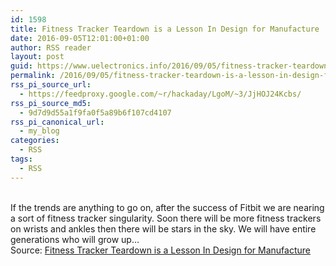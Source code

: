 ```yaml
---
id: 1598
title: Fitness Tracker Teardown is a Lesson In Design for Manufacture
date: 2016-09-05T12:01:00+01:00
author: RSS reader
layout: post
guid: https://www.uelectronics.info/2016/09/05/fitness-tracker-teardown-is-a-lesson-in-design-for-manufacture/
permalink: /2016/09/05/fitness-tracker-teardown-is-a-lesson-in-design-for-manufacture/
rss_pi_source_url:
  - https://feedproxy.google.com/~r/hackaday/LgoM/~3/JjHOJ24Kcbs/
rss_pi_source_md5:
  - 9d7d9d55a1f9fa0f5a89b6f107cd4107
rss_pi_canonical_url:
  - my_blog
categories:
  - RSS
tags:
  - RSS
---
```

&#013;  
If the trends are anything to go on, after the success of Fitbit we are nearing a sort of fitness tracker singularity. Soon there will be more fitness trackers on wrists and ankles then there will be stars in the sky. We will have entire generations who will grow up…&#013;  
Source: <a href="https://feedproxy.google.com/~r/hackaday/LgoM/~3/JjHOJ24Kcbs/" target="_blank">Fitness Tracker Teardown is a Lesson In Design for Manufacture</a>